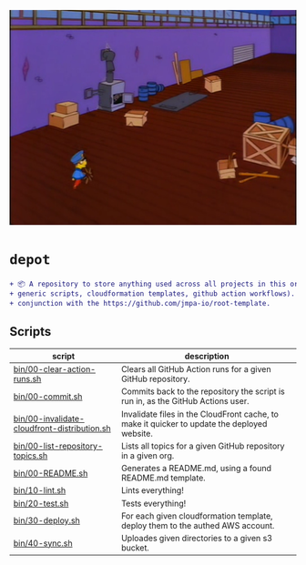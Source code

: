 <!-- markdownlint-disable MD041 MD010 -->


<p align="center">
  <img src="img/logo.png"/>
</p>

# `depot`

```diff
+ 📦 A repository to store anything used across all projects in this org (eg.
+ generic scripts, cloudformation templates, github action workflows). Used in
+ conjunction with the https://github.com/jmpa-io/root-template.
```

## Scripts

script|description
---|---
[bin/00-clear-action-runs.sh](bin/00-clear-action-runs.sh) | Clears all GitHub Action runs for a given GitHub repository.
[bin/00-commit.sh](bin/00-commit.sh) | Commits back to the repository the script is run in, as the GitHub Actions user.
[bin/00-invalidate-cloudfront-distribution.sh](bin/00-invalidate-cloudfront-distribution.sh) | Invalidate files in the CloudFront cache, to make it quicker to update the deployed website.
[bin/00-list-repository-topics.sh](bin/00-list-repository-topics.sh) | Lists all topics for a given GitHub repository in a given org.
[bin/00-README.sh](bin/00-README.sh) | Generates a README.md, using a found README.md template.
[bin/10-lint.sh](bin/10-lint.sh) | Lints everything!
[bin/20-test.sh](bin/20-test.sh) | Tests everything!
[bin/30-deploy.sh](bin/30-deploy.sh) | For each given cloudformation template, deploy them to the authed AWS account.
[bin/40-sync.sh](bin/40-sync.sh) | Uploades given directories to a given s3 bucket.

